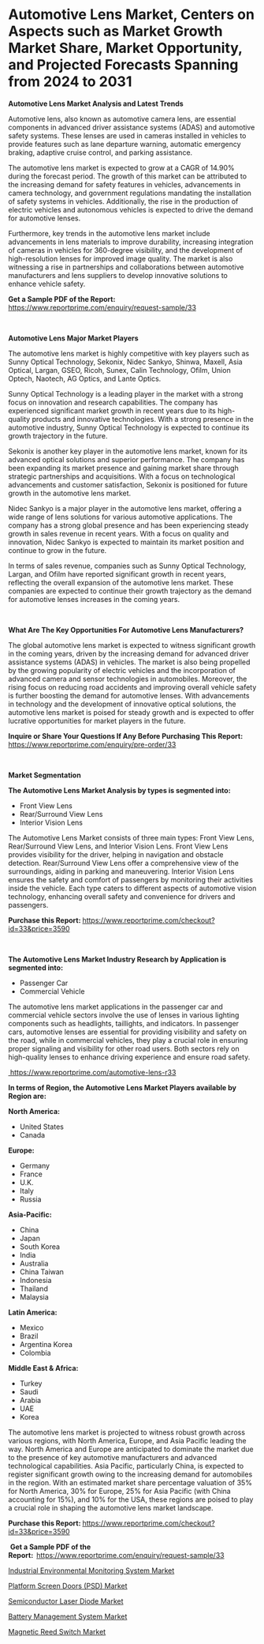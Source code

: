 <p><h1>Automotive Lens Market, Centers on Aspects such as Market Growth Market Share, Market Opportunity, and Projected Forecasts Spanning from 2024 to 2031</h1></p><p><strong>Automotive Lens Market Analysis and Latest Trends</strong></p>
<p><p>Automotive lens, also known as automotive camera lens, are essential components in advanced driver assistance systems (ADAS) and automotive safety systems. These lenses are used in cameras installed in vehicles to provide features such as lane departure warning, automatic emergency braking, adaptive cruise control, and parking assistance.</p><p>The automotive lens market is expected to grow at a CAGR of 14.90% during the forecast period. The growth of this market can be attributed to the increasing demand for safety features in vehicles, advancements in camera technology, and government regulations mandating the installation of safety systems in vehicles. Additionally, the rise in the production of electric vehicles and autonomous vehicles is expected to drive the demand for automotive lenses.</p><p>Furthermore, key trends in the automotive lens market include advancements in lens materials to improve durability, increasing integration of cameras in vehicles for 360-degree visibility, and the development of high-resolution lenses for improved image quality. The market is also witnessing a rise in partnerships and collaborations between automotive manufacturers and lens suppliers to develop innovative solutions to enhance vehicle safety.</p></p>
<p><strong>Get a Sample PDF of the Report:&nbsp;</strong> <a href="https://www.reportprime.com/enquiry/request-sample/33">https://www.reportprime.com/enquiry/request-sample/33</a></p>
<p>&nbsp;</p>
<p><strong>Automotive Lens Major Market Players</strong></p>
<p><p>The automotive lens market is highly competitive with key players such as Sunny Optical Technology, Sekonix, Nidec Sankyo, Shinwa, Maxell, Asia Optical, Largan, GSEO, Ricoh, Sunex, Calin Technology, Ofilm, Union Optech, Naotech, AG Optics, and Lante Optics. </p><p>Sunny Optical Technology is a leading player in the market with a strong focus on innovation and research capabilities. The company has experienced significant market growth in recent years due to its high-quality products and innovative technologies. With a strong presence in the automotive industry, Sunny Optical Technology is expected to continue its growth trajectory in the future.</p><p>Sekonix is another key player in the automotive lens market, known for its advanced optical solutions and superior performance. The company has been expanding its market presence and gaining market share through strategic partnerships and acquisitions. With a focus on technological advancements and customer satisfaction, Sekonix is positioned for future growth in the automotive lens market.</p><p>Nidec Sankyo is a major player in the automotive lens market, offering a wide range of lens solutions for various automotive applications. The company has a strong global presence and has been experiencing steady growth in sales revenue in recent years. With a focus on quality and innovation, Nidec Sankyo is expected to maintain its market position and continue to grow in the future.</p><p>In terms of sales revenue, companies such as Sunny Optical Technology, Largan, and Ofilm have reported significant growth in recent years, reflecting the overall expansion of the automotive lens market. These companies are expected to continue their growth trajectory as the demand for automotive lenses increases in the coming years.</p></p>
<p>&nbsp;</p>
<p><strong>What Are The Key Opportunities For Automotive Lens Manufacturers?</strong></p>
<p><p>The global automotive lens market is expected to witness significant growth in the coming years, driven by the increasing demand for advanced driver assistance systems (ADAS) in vehicles. The market is also being propelled by the growing popularity of electric vehicles and the incorporation of advanced camera and sensor technologies in automobiles. Moreover, the rising focus on reducing road accidents and improving overall vehicle safety is further boosting the demand for automotive lenses. With advancements in technology and the development of innovative optical solutions, the automotive lens market is poised for steady growth and is expected to offer lucrative opportunities for market players in the future.</p></p>
<p><strong>Inquire or Share Your Questions If Any Before Purchasing This Report:</strong> <a href="https://www.reportprime.com/enquiry/pre-order/33">https://www.reportprime.com/enquiry/pre-order/33</a></p>
<p>&nbsp;</p>
<p><strong>Market Segmentation</strong></p>
<p><strong>The Automotive Lens Market Analysis by types is segmented into:</strong></p>
<p><ul><li>Front View Lens</li><li>Rear/Surround View Lens</li><li>Interior Vision Lens</li></ul></p>
<p><p>The Automotive Lens Market consists of three main types: Front View Lens, Rear/Surround View Lens, and Interior Vision Lens. Front View Lens provides visibility for the driver, helping in navigation and obstacle detection. Rear/Surround View Lens offer a comprehensive view of the surroundings, aiding in parking and maneuvering. Interior Vision Lens ensures the safety and comfort of passengers by monitoring their activities inside the vehicle. Each type caters to different aspects of automotive vision technology, enhancing overall safety and convenience for drivers and passengers.</p></p>
<p><strong>Purchase this Report:&nbsp;</strong><a href="https://www.reportprime.com/checkout?id=33&price=3590">https://www.reportprime.com/checkout?id=33&price=3590</a></p>
<p>&nbsp;</p>
<p><strong>The Automotive Lens Market Industry Research by Application is segmented into:</strong></p>
<p><ul><li>Passenger Car</li><li>Commercial Vehicle</li></ul></p>
<p><p>The automotive lens market applications in the passenger car and commercial vehicle sectors involve the use of lenses in various lighting components such as headlights, taillights, and indicators. In passenger cars, automotive lenses are essential for providing visibility and safety on the road, while in commercial vehicles, they play a crucial role in ensuring proper signaling and visibility for other road users. Both sectors rely on high-quality lenses to enhance driving experience and ensure road safety.</p></p>
<p><a href="https://www.reportprime.com/automotive-lens-r33">&nbsp;https://www.reportprime.com/automotive-lens-r33</a></p>
<p><strong>In terms of Region, the Automotive Lens Market Players available by Region are:</strong></p>
<p>
    <p> <strong> North America: </strong>
        <ul>
            <li>United States</li>
            <li>Canada</li>
        </ul>
        </p> 
    <p> <strong> Europe: </strong>
        <ul>
            <li>Germany</li>
            <li>France</li>
            <li>U.K.</li>
            <li>Italy</li>
            <li>Russia</li>
        </ul>
        </p> 
    <p> <strong> Asia-Pacific: </strong>
        <ul>
            <li>China</li>
            <li>Japan</li>
            <li>South Korea</li>
            <li>India</li>
            <li>Australia</li>
            <li>China Taiwan</li>
            <li>Indonesia</li>
            <li>Thailand</li>
            <li>Malaysia</li>
        </ul>
        </p> 
    <p> <strong> Latin America: </strong>
        <ul>
            <li>Mexico</li>
            <li>Brazil</li>
            <li>Argentina Korea</li>
            <li>Colombia</li>
        </ul>
        </p> 
    <p> <strong> Middle East & Africa: </strong>
        <ul>
            <li>Turkey</li>
            <li>Saudi</li>
            <li>Arabia</li>
            <li>UAE</li>
            <li>Korea</li>
        </ul>
    </p>
    </p>
<p><p>The automotive lens market is projected to witness robust growth across various regions, with North America, Europe, and Asia Pacific leading the way. North America and Europe are anticipated to dominate the market due to the presence of key automotive manufacturers and advanced technological capabilities. Asia Pacific, particularly China, is expected to register significant growth owing to the increasing demand for automobiles in the region. With an estimated market share percentage valuation of 35% for North America, 30% for Europe, 25% for Asia Pacific (with China accounting for 15%), and 10% for the USA, these regions are poised to play a crucial role in shaping the automotive lens market landscape.</p></p>
<p><strong>Purchase this Report: </strong><a href="https://www.reportprime.com/checkout?id=33&price=3590">https://www.reportprime.com/checkout?id=33&price=3590</a></p>
<p>&nbsp;<strong>Get a Sample PDF of the Report:&nbsp;&nbsp;</strong><a href="https://www.reportprime.com/enquiry/request-sample/33">https://www.reportprime.com/enquiry/request-sample/33</a></p>
<p><strong></strong></p>
<p><p><a href="https://issuu.com/reportprime-2/docs/industrial-environmental-monitoring_544c4ed976f6b5">Industrial Environmental Monitoring System Market</a></p><p><a href="https://github.com/sardarp081/Market-Research-Report-List-2/blob/main/platform-screen-doors-psd-market.md">Platform Screen Doors (PSD) Market</a></p><p><a href="https://www.linkedin.com/pulse/market-forecast-global-semiconductor-laser-diode-trends-impact-14cxc?trackingId=gAS3a0f%2FSeWtlwkwkbrYkQ%3D%3D">Semiconductor Laser Diode Market</a></p><p><a href="https://github.com/gcimaudf65/Market-Research-Report-List-2/blob/main/battery-management-system-market.md">Battery Management System Market</a></p><p><a href="https://www.linkedin.com/pulse/future-trends-global-magnetic-reed-switch-market-ins-insight-burst-vlabf?trackingId=0s23HAMRR5WfT9M7J0XrNw%3D%3D">Magnetic Reed Switch Market</a></p></p>